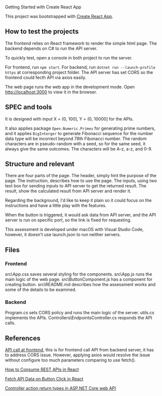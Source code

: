 Getting Started with Create React App

This project was bootstrapped with [Create React App](https://github.com/facebook/create-react-app).

## How to test the projects

The frontend relies on React framework to render the simple html page. The backend depends 
on C# to run the API server.

To quickly test, open a console in both project to run the server.

For frontend, run `npm start`. For backend, run `dotnet run --launch-profile https` at corresponding
project folder. The API server has set CORS so the frontend could fecth API via axios easily.

The web page runs the web app in the development mode.
Open [http://localhost:3000](http://localhost:3000) to view it in the browser.

## SPEC and tools
It is designed with input X = (0, 100], Y = (0, 10000] for the APIs.

It also applies package `Open.Numeric.Primes` for generating prime numbers, and it applies `BigInterger` 
to generate Fibonacci sequence for the number data type will be incorrect beyond 78th Fibonacci number. 
The random characters are in pseudo-random with a seed, so for the same seed, it always give the same 
outcomes. The characters will be A-z, a-z, and 0-9.

## Structure and relevant

There are four parts of the page. The header, simply hint the purpose of the page. The instruction,
describes how to use the page. The inputs, using two text box for sending inputs to API server to get
the returned result. The result, show the calculated result from API server and render it.

Regarding the background, I'd like to keep it plain so it could focus on the instructions and have a
little play with the features.

When the button is triggered, it would ask data from API server, and the API server is run on specific
port, so the link is fixed for requesting.

This assessment is developed under macOS with Visual Studio Code, however, it doesn't use launch.json
to run neither servers.

## Files

### Frontend
src\App.css saves several styling for the components.
src\App.js runs the main logic of the web page.
src\ButtonComponent.js has a component for creating button.
src\README.md describes how the assessment works and some of the details to be examined.

### Backend
Program.cs sets CORS policy and runs the main logic of the server.
utils.cs implements the APIs.
Controllers\EndpointsController.cs responds the API calls.

## References
[API call at frontend](https://builtin.com/software-engineering-perspectives/react-api), this is for frontend call API from backend server, it has to address 
CORS issue. However, applying axios would resolve the issue without configure too much 
parameters comparing to use fetch().

[How to Consume REST APIs in React](https://www.freecodecamp.org/news/how-to-consume-rest-apis-in-react/) 

[Fetch API Data on Button Click in React](https://dev.to/wanguiwaweru/fetch-api-data-on-button-click-in-react-513i) 

[Controller action return types in ASP.NET Core web API](https://learn.microsoft.com/en-us/aspnet/core/web-api/action-return-types?view=aspnetcore-9.0)